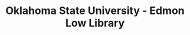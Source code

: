 ---
layout: repo
title: "Oklahoma State University - Edmon Low Library"
id: 25135
permalink: repos/25135/
---
